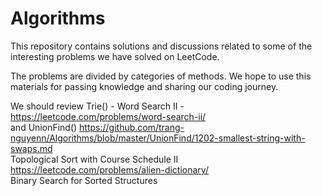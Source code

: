 # Algorithms

This repository contains solutions and discussions related to some of the interesting problems we have solved on LeetCode. 

The problems are divided by categories of methods. We hope to use this materials for passing knowledge and sharing our coding journey.

We should review Trie() - Word Search II -    https://leetcode.com/problems/word-search-ii/     
and UnionFind()    https://github.com/trang-nguyenn/Algorithms/blob/master/UnionFind/1202-smallest-string-with-swaps.md    
Topological Sort with Course Schedule II  
https://leetcode.com/problems/alien-dictionary/     
Binary Search for Sorted Structures   
